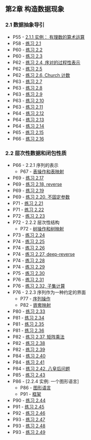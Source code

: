 ## 第2章 构造数据现象

### 2.1 数据抽象导引

* P55 - [2.1.1 实例： 有理数的算术运算](./rat.scm)
* P58 - [练习 2.1](./exercise_2_1.scm)
* P60 - [练习 2.2](./exercise_2_2.scm)
* P60 - [练习 2.3](./exercise_2_3.scm)
* P62 - [练习 2.4, 序对的过程性表示](./exercise_2_4.md)
* P62 - [练习 2.5](./exercise_2_5.md)
* P62 - [练习 2.6, Church 计数](./exercise_2_6.md)
* P63 - [练习 2.7](./exercise_2_7.scm)
* P63 - [练习 2.8](./exercise_2_8.scm)
* P63 - [练习 2.9](./exercise_2_9.md)
* P63 - [练习 2.10](./exercise_2_10.scm)
* P63 - [练习 2.11](./exercise_2_11.scm)
* P64 - [练习 2.12](./exercise_2_12.scm)
* P64 - [练习 2.13](./exercise_2_13.md)
* P64 - [练习 2.14](./exercise_2_14.md)
* P65 - [练习 2.15](./exercise_2_15.md)
* P66 - [练习 2.16](./exercise_2_16.md)

### 2.2 层次性数据和闭包性质

* P66 - 2.2.1 序列的表示
	* P67 - [表操作和表映射](./list_op_map.scm)
* P69 - [练习 2.17](./exercise_2_17.scm)
* P69 - [练习 2.18, reverse](./exercise_2_18.scm)
* P69 - [练习 2.19](./exercise_2_19.md)
* P69 - [练习 2.20, 不固定参数](./exercise_2_20.scm)
* P71 - [练习 2.21](./exercise_2_21.scm)
* P71 - [练习 2.22](./exercise_2_22.md)
* P72 - [练习 2.23](./exercise_2_23.scm)
* P72 - 2.2.2 层次性结构
	* P72 - [树操作和树映射](./tree_op_map.scm)
* P73 - [练习 2.24](./exercise_2_24.md)
* P74 - [练习 2.25](./exercise_2_25.scm)
* P74 - [练习 2.26](./exercise_2_26.scm)
* P74 - [练习 2.27, deep-reverse](./exercise_2_27.scm)
* P74 - [练习 2.28](./exercise_2_28.scm)
* P74 - [练习 2.29](./exercise_2_29.scm)
* P75 - [练习 2.30](./exercise_2_30.scm)
* P76 - [练习 2.31](./exercise_2_31.scm)
* P76 - [练习 2.32, 子集计算](./exercise_2_32.md)
* P76 - 2.2.3 序列作为一种约定的界面
	* P77 - [序列操作](./sequence_operations.scm)
	* P82 - [嵌套映射](./nested_mappings.scm)
* P80 - [练习 2.33](./exercise_2_33.scm)
* P81 - [练习 2.34](./exercise_2_34.scm)
* P81 - [练习 2.35](./exercise_2_35.scm)
* P81 - [练习 2.36](./exercise_2_36.scm)
* P82 - [练习 2.37, 矩阵乘法](./exercise_2_37.scm)
* P82 - [练习 2.38](./exercise_2_38.md)
* P82 - [练习 2.39](./exercise_2_39.scm)
* P84 - [练习 2.40](./exercise_2_40.scm)
* P84 - [练习 2.41](./exercise_2_41.scm)
* P84 - [练习 2.42, 八皇后问题](./exercise_2_42.scm)
* P85 - [练习 2.43](./exercise_2_43.md)
* P86 - [2.2.4 实例: 一个图形语言]
	* P86 - [图形语言](./picture_language.scm)
	* P91 - [框架](./picture_frames.scm)
* P90 - [练习 2.44](./exercise_2_44.scm)
* P91 - [练习 2.45](./exercise_2_45.scm)
* P92 - [练习 2.46](./exercise_2_46.scm)
* P93 - [练习 2.47](./exercise_2_47.scm)
* P93 - [练习 2.48](./exercise_2_48.scm)
* P93 - [练习 2.49](./exercise_2_49.scm)


